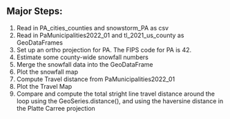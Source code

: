 ## Major Steps:
1. Read in PA_cities_counties and snowstorm_PA as csv
2. Read in PaMunicipalities2022_01 and tl_2021_us_county as GeoDataFrames
3. Set up an ortho projection for PA. The FIPS code for PA is 42.
4. Estimate some county-wide snowfall numbers
5. Merge the snowfall data into the GeoDataFrame
6. Plot the snowfall map
7. Compute Travel distance from PaMunicipalities2022_01
8. Plot the Travel Map
9. Compare and compute the total stright line travel distance around the loop using the GeoSeries.distance(), and using the haversine distance in the Platte Carree projection
